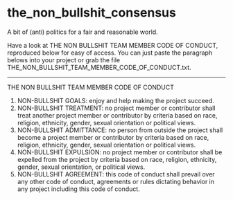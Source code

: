 # the_non_bullshit_consensus
A bit of (anti) politics for a fair and reasonable world.

Have a look at THE NON BULLSHIT TEAM MEMBER CODE OF CONDUCT, reproduced below for easy of access. You can just paste the paragraph belows into your project or grab the file THE_NON_BULLSHIT_TEAM_MEMBER_CODE_OF_CONDUCT.txt.

----

 THE NON BULLSHIT TEAM MEMBER CODE OF CONDUCT
 
1) NON-BULLSHIT GOALS: enjoy and help making the project succeed.
2) NON-BULLSHIT TREATMENT: no project member or contributor shall treat another project member or contributor by criteria based on race, religion, ethnicity, gender, sexual orientation or political views.
3) NON-BULLSHIT ADMITTANCE: no person from outside the project shall become a project member or contributor by criteria based on race, religion, ethnicity, gender, sexual orientation or political views.
4) NON-BULLSHIT EXPULSION: no project member or contributor shall be expelled from the project by criteria based on race, religion, ethnicity, gender, sexual orientation, or political views.
5) NON-BULLSHIT AGREEMENT: this code of conduct shall prevail over any other code of conduct, agreements or rules dictating behavior in any project including this code of conduct.
